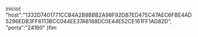 inicio{
"host":"1332D7401771CCB4A2B8BBB2A98F92DB7ED475C47AEC6FBE4AD5296EDB3FF6113BCC044EE37A8188DC0E44E52CE161FF1AD82D",
"porta":"24160"
}fim

